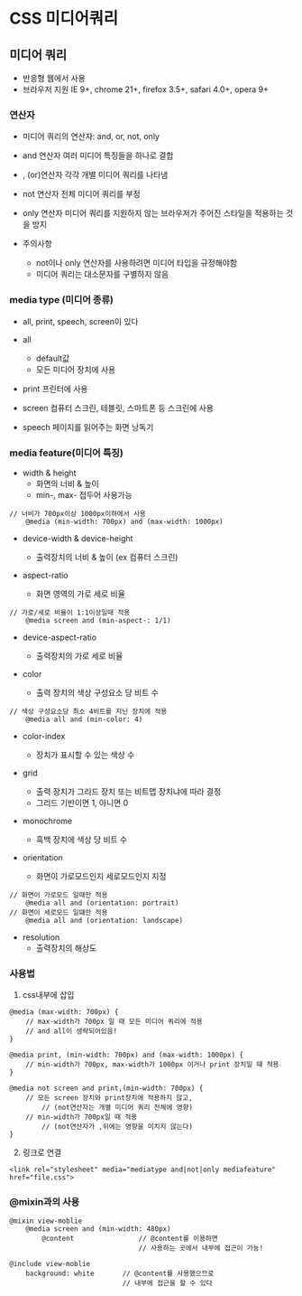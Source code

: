 # CSS 미디어쿼리
## 미디어 쿼리
* 반응형 웹에서 사용
* 브라우저 지원
	IE 9+, chrome 21+, firefox 3.5+, safari 4.0+, opera 9+

### 연산자
* 미디어 쿼리의 연산자: and, or, not, only

* and 연산자
	여러 미디어 특징들을 하나로 결합
* , (or)연산자
	각각 개별 미디어 쿼리를 나타냄
* not 연산자
	전체 미디어 쿼리를 부정
* only 연산자
	미디어 쿼리를 지원하지 않는 브라우저가 주어진 스타일을 적용하는 것을 방지
* 주의사항
	* 	not이나 only 연산자를 사용하려면 미디어 타입을 규정해야함
	* 미디어 쿼리는 대소문자를 구별하지 않음

### media type (미디어 종류)
* all, print, speech, screen이 있다

* all
	* default값
	* 모든 미디어 장치에 사용
* print
	프린터에 사용
* screen
	컴퓨터 스크린, 테블릿, 스마트폰 등 스크린에 사용
* speech
	페이지를 읽어주는 화면 낭독기

### media feature(미디어 특징)
* width & height
	* 화면의 너비 & 높이
	* min-, max- 접두어 사용가능
```
// 너비가 700px이상 1000px이하에서 사용
	@media (min-width: 700px) and (max-width: 1000px)
```

* device-width & device-height
	* 	출력장치의 너비 & 높이
	(ex 컴퓨터 스크린)

* aspect-ratio
	* 화면 영역의 가로 세로 비율
```
// 가로/세로 비율이 1:1이상일때 적용
	@media screen and (min-aspect-: 1/1)
```

* device-aspect-ratio
	* 	출력장치의 가로 세로 비율

* color
	* 출력 장치의 색상 구성요소 당 비트 수
```
// 색상 구성요소당 최소 4비트를 지닌 장치에 적용
	@media all and (min-color: 4)
```
* 	color-index
	* 장치가 표시할 수 있는 색상 수

* grid
	* 출력 장치가 그리드 장치 또는 비트맵 장치냐에 따라 결정
	* 그리드 기반이면 1, 아니면 0

* monochrome
	* 흑백 장치에 색상 당 비트 수

* orientation
	* 	화면이 가로모드인지 세로모드인지 지정
```
// 화면이 가로모드 일때만 적용
	@media all and (orientation: portrait)
// 화면이 세로모드 일떄만 적용
	@media all and (orientation: landscape)
```

* resolution
	* 출력장치의 해상도

### 사용법
1. css내부에 삽입
```
@media (max-width: 700px) {
	// max-width가 700px 일 때 모든 미디어 쿼리에 적용
	// and all이 생략되어있음!
}

@media print, (min-width: 700px) and (max-width: 1000px) {
	// min-width가 700px, max-width가 1000px 이거나 print 장치일 때 적용
}

@media not screen and print,(min-width: 700px) {
	// 모든 screen 장치와 print장치에 적용하지 않고,
		// (not연산자는 개별 미디어 쿼리 전체에 영향)
	// min-width가 700px일 때 적용
		// (not연산자가 ,뒤에는 영향을 미치지 않는다)
}
```

2. 링크로 연결
```
<link rel="stylesheet" media="mediatype and|not|only mediafeature" href="file.css">
```



### @mixin과의 사용
```
@mixin view-moblie
	@media screen and (min-width: 480px)
		@content				// @content를 이용하면
								// 사용하는 곳에서 내부에 접근이 가능!
```
```
@include view-moblie
	background: white		// @content를 사용했으므로
							// 내부에 접근을 할 수 있다
```

